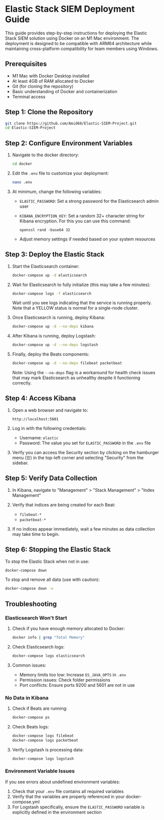 # Elastic Stack SIEM Deployment Guide

This guide provides step-by-step instructions for deploying the Elastic Stack SIEM solution using Docker on an M1 Mac environment. The deployment is designed to be compatible with ARM64 architecture while maintaining cross-platform compatibility for team members using Windows.

## Prerequisites

- M1 Mac with Docker Desktop installed
- At least 4GB of RAM allocated to Docker
- Git (for cloning the repository)
- Basic understanding of Docker and containerization
- Terminal access

## Step 1: Clone the Repository

```bash
git clone https://github.com/Amid68/Elastic-SIEM-Project.git
cd Elastic-SIEM-Project
```

## Step 2: Configure Environment Variables

1. Navigate to the docker directory:
   ```bash
   cd docker
   ```

2. Edit the `.env` file to customize your deployment:
   ```bash
   nano .env
   ```

3. At minimum, change the following variables:
   - `ELASTIC_PASSWORD`: Set a strong password for the Elasticsearch admin user
   - `KIBANA_ENCRYPTION_KEY`: Set a random 32+ character string for Kibana encryption. For this you can use this command:
     
     ```
     openssl rand -base64 32
     ```
   - Adjust memory settings if needed based on your system resources

## Step 3: Deploy the Elastic Stack

1. Start the Elasticsearch container:
   ```bash
   docker-compose up -d elasticsearch
   ```

2. Wait for Elasticsearch to fully initialize (this may take a few minutes):
   ```bash
   docker-compose logs -f elasticsearch
   ```
   
   Wait until you see logs indicating that the service is running properly. Note that a YELLOW status is normal for a single-node cluster.

3. Once Elasticsearch is running, deploy Kibana:
   ```bash
   docker-compose up -d --no-deps kibana
   ```

4. After Kibana is running, deploy Logstash:
   ```bash
   docker-compose up -d --no-deps logstash
   ```

5. Finally, deploy the Beats components:
   ```bash
   docker-compose up -d --no-deps filebeat packetbeat
   ```

   Note: Using the `--no-deps` flag is a workaround for health check issues that may mark Elasticsearch as unhealthy despite it functioning correctly.

## Step 4: Access Kibana

1. Open a web browser and navigate to:
   ```
   http://localhost:5601
   ```

2. Log in with the following credentials:
   - Username: `elastic`
   - Password: The value you set for `ELASTIC_PASSWORD` in the `.env` file

3. Verify you can access the Security section by clicking on the hamburger menu (☰) in the top-left corner and selecting "Security" from the sidebar.

## Step 5: Verify Data Collection

1. In Kibana, navigate to "Management" > "Stack Management" > "Index Management"

2. Verify that indices are being created for each Beat:
   - `filebeat-*`
   - `packetbeat-*`

3. If no indices appear immediately, wait a few minutes as data collection may take time to begin.

## Step 6: Stopping the Elastic Stack

To stop the Elastic Stack when not in use:

```bash
docker-compose down
```

To stop and remove all data (use with caution):

```bash
docker-compose down -v
```

## Troubleshooting

### Elasticsearch Won't Start

1. Check if you have enough memory allocated to Docker:
   ```bash
   docker info | grep "Total Memory"
   ```

2. Check Elasticsearch logs:
   ```bash
   docker-compose logs elasticsearch
   ```

3. Common issues:
   - Memory limits too low: Increase `ES_JAVA_OPTS` in `.env`
   - Permission issues: Check folder permissions
   - Port conflicts: Ensure ports 9200 and 5601 are not in use

### No Data in Kibana

1. Check if Beats are running:
   ```bash
   docker-compose ps
   ```

2. Check Beats logs:
   ```bash
   docker-compose logs filebeat
   docker-compose logs packetbeat
   ```

3. Verify Logstash is processing data:
   ```bash
   docker-compose logs logstash
   ```

### Environment Variable Issues

If you see errors about undefined environment variables:

1. Check that your `.env` file contains all required variables
2. Verify that the variables are properly referenced in your docker-compose.yml
3. For Logstash specifically, ensure the `ELASTIC_PASSWORD` variable is explicitly defined in the environment section
